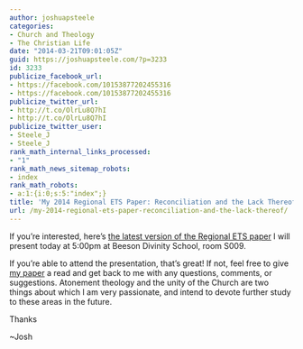 ```yaml
---
author: joshuapsteele
categories:
- Church and Theology
- The Christian Life
date: "2014-03-21T09:01:05Z"
guid: https://joshuapsteele.com/?p=3233
id: 3233
publicize_facebook_url:
- https://facebook.com/10153877202455316
- https://facebook.com/10153877202455316
publicize_twitter_url:
- http://t.co/OlrLu8Q7hI
- http://t.co/OlrLu8Q7hI
publicize_twitter_user:
- Steele_J
- Steele_J
rank_math_internal_links_processed:
- "1"
rank_math_news_sitemap_robots:
- index
rank_math_robots:
- a:1:{i:0;s:5:"index";}
title: 'My 2014 Regional ETS Paper: Reconciliation and the Lack Thereof'
url: /my-2014-regional-ets-paper-reconciliation-and-the-lack-thereof/
---
```


If you’re interested, here’s [the latest version of the Regional ETS paper](https://joshuapsteele.com/wp-content/uploads/2014/03/steele-southeast-ets-2014-paper-final-presesntation-edit.pdf) I will present today at 5:00pm at Beeson Divinity School, room S009.

If you’re able to attend the presentation, that’s great! If not, feel free to give [my paper](https://joshuapsteele.com/wp-content/uploads/2014/03/steele-southeast-ets-2014-paper-final-presesntation-edit.pdf) a read and get back to me with any questions, comments, or suggestions. Atonement theology and the unity of the Church are two things about which I am very passionate, and intend to devote further study to these areas in the future.

Thanks

~Josh